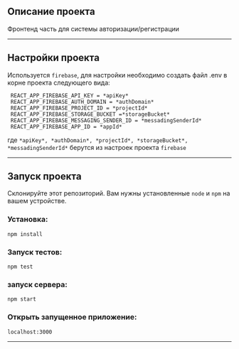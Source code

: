 ## Описание проекта
 Фронтенд часть для системы авторизации/регистрации

---

## Настройки проекта
 Используется `firebase`, для настройки необходимо создать файл .env в корне проекта следующего вида:
 ```
  REACT_APP_FIREBASE_API_KEY = *apiKey*
  REACT_APP_FIREBASE_AUTH_DOMAIN = *authDomain*
  REACT_APP_FIREBASE_PROJECT_ID = *projectId*
  REACT_APP_FIREBASE_STORAGE_BUCKET =*storageBucket*
  REACT_APP_FIREBASE_MESSAGING_SENDER_ID = *messadingSenderId*
  REACT_APP_FIREBASE_APP_ID = *appId*
```

где ```*apiKey*, *authDomain*, *projectId*, *storageBucket*, *messadingSenderId*``` берутся из настроек проекта `firebase`

---
## Запуск проекта

Склонируйте этот репозиторий. 
Вам нужны установленные `node` и `npm` на вашем устройстве.

### Установка:

`npm install`

### Запуск тестов:

`npm test`

### запуск сервера:

`npm start`

### Открыть запущенное приложение:

`localhost:3000`


---






